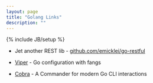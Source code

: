 ```yaml
---
layout: page
title: "Golang Links"
description: ""
---
```

{% include JB/setup %}



* Jet another REST lib - [github.com/emicklei/go-restful](https://github.com/emicklei/go-restful)

* [Viper](https://github.com/spf13/viper) - Go configuration with fangs

* [Cobra](https://github.com/spf13/cobra) - A Commander for modern Go CLI interactions

